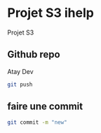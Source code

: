 # Projet S3 ihelp

Projet S3

## Github repo

Atay Dev

```bash
git push
```

## faire une commit

```bash
git commit -m "new"
```
